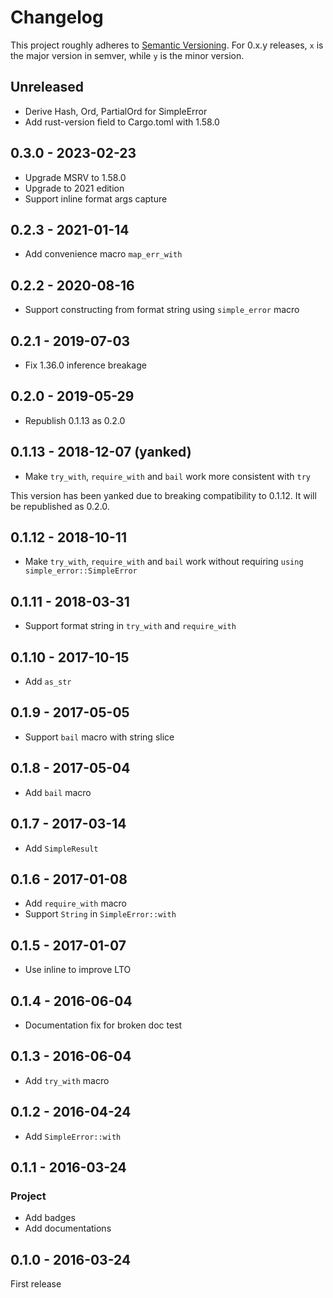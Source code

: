 # Changelog

This project roughly adheres to [Semantic Versioning](http://semver.org/). For 0.x.y releases, `x` is the major version in semver, while `y` is the minor version.

## Unreleased

* Derive Hash, Ord, PartialOrd for SimpleError
* Add rust-version field to Cargo.toml with 1.58.0

## 0.3.0 - 2023-02-23

* Upgrade MSRV to 1.58.0
* Upgrade to 2021 edition
* Support inline format args capture

## 0.2.3 - 2021-01-14

* Add convenience macro `map_err_with`

## 0.2.2 - 2020-08-16

* Support constructing from format string using `simple_error` macro

## 0.2.1 - 2019-07-03

* Fix 1.36.0 inference breakage

## 0.2.0 - 2019-05-29

* Republish 0.1.13 as 0.2.0

## 0.1.13 - 2018-12-07 (yanked)

* Make `try_with`, `require_with` and `bail` work more consistent with `try`

This version has been yanked due to breaking compatibility to 0.1.12. It will be republished as 0.2.0.

## 0.1.12 - 2018-10-11

* Make `try_with`, `require_with` and `bail` work without requiring `using simple_error::SimpleError`

## 0.1.11 - 2018-03-31

* Support format string in `try_with` and `require_with`

## 0.1.10 - 2017-10-15

* Add `as_str`

## 0.1.9 - 2017-05-05

* Support `bail` macro with string slice

## 0.1.8 - 2017-05-04

* Add `bail` macro

## 0.1.7 - 2017-03-14

* Add `SimpleResult`

## 0.1.6 - 2017-01-08

* Add `require_with` macro
* Support `String` in `SimpleError::with`

## 0.1.5 - 2017-01-07

* Use inline to improve LTO

## 0.1.4 - 2016-06-04

* Documentation fix for broken doc test

## 0.1.3 - 2016-06-04

* Add `try_with` macro

## 0.1.2 - 2016-04-24

* Add `SimpleError::with`

## 0.1.1 - 2016-03-24

### Project

* Add badges
* Add documentations

## 0.1.0 - 2016-03-24

First release
